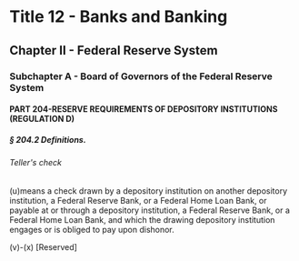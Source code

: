 
# Title 12 - Banks and Banking
## Chapter II - Federal Reserve System
### Subchapter A - Board of Governors of the Federal Reserve System
#### PART 204-RESERVE REQUIREMENTS OF DEPOSITORY INSTITUTIONS (REGULATION D)
##### § 204.2 Definitions.
###### Teller's check

(u)means a check drawn by a depository institution on another depository institution, a Federal Reserve Bank, or a Federal Home Loan Bank, or payable at or through a depository institution, a Federal Reserve Bank, or a Federal Home Loan Bank, and which the drawing depository institution engages or is obliged to pay upon dishonor.

(v)-(x) [Reserved]
